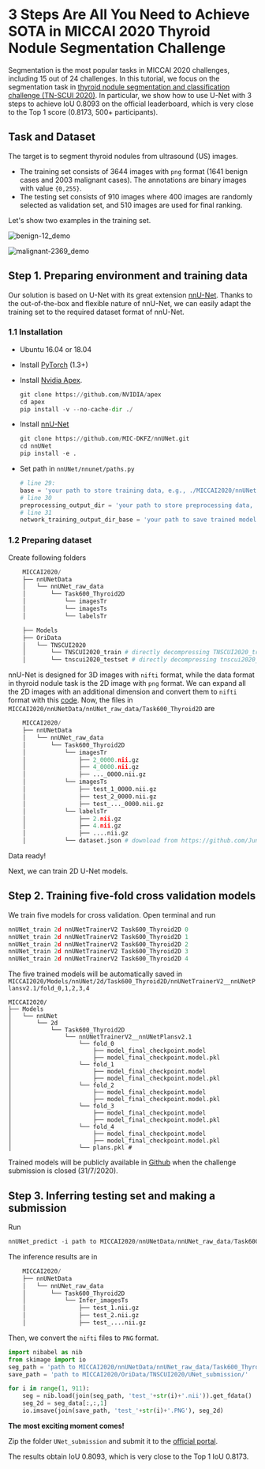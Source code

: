 # 3 Steps Are All You Need to Achieve SOTA in MICCAI 2020 Thyroid Nodule Segmentation Challenge

Segmentation is the most popular tasks in MICCAI 2020 challenges, including 15 out of 24 challenges. In this tutorial, we focus on the segmentation task in  [thyroid nodule segmentation and classification challenge (TN-SCUI 2020)](https://tn-scui2020.grand-challenge.org/). In particular, we show how to use U-Net with 3 steps to achieve IoU 0.8093 on the official leaderboard, which is very close to the Top 1 score (0.8173, 500+ participants).

## Task and Dataset

The target is to segment thyroid nodules from ultrasound (US) images. 

-  The training set consists of 3644 images with `png` format (1641 benign cases and 2003 malignant cases). The annotations are binary images with value `{0,255}`.
-  The testing set consists of 910 images where 400 images are randomly selected as validation set, and 510 images are used for final ranking.

Let's show two examples in the training set.

![benign-12_demo](I:\Data\MICCAI2020_Data\TNSCUI\nnUNet_raw_data\TNSCUI2020_train\benign-12_demo.png)

![malignant-2369_demo](I:\Data\MICCAI2020_Data\TNSCUI\nnUNet_raw_data\TNSCUI2020_train\malignant-2369_demo.png)

## Step 1. Preparing environment and training data

Our solution is based on U-Net with its great extension [nnU-Net](https://github.com/MIC-DKFZ/nnUNet). Thanks to the out-of-the-box and flexible nature of nnU-Net, we can easily adapt the training set to the required dataset format of nnU-Net.

### 1.1 Installation

- Ubuntu 16.04 or 18.04

- Install [PyTorch](https://pytorch.org/get-started/locally/) (1.3+)

- Install [Nvidia Apex](https://github.com/NVIDIA/apex). 

  ```python
  git clone https://github.com/NVIDIA/apex
  cd apex
  pip install -v --no-cache-dir ./
  ```

- Install [nnU-Net](https://github.com/MIC-DKFZ/nnUNet)

  ```python
  git clone https://github.com/MIC-DKFZ/nnUNet.git
  cd nnUNet
  pip install -e .
  ```

- Set path in `nnUNet/nnunet/paths.py`

  ```python
  # line 29: 
  base = 'your path to store training data, e.g., ./MICCAI2020/nnUNetData'
  # line 30
  preprocessing_output_dir = 'your path to store preprocessing data, e.g., ./MICCAI2020/nnUNetData/pre_data' # SSD is highly recommanded
  # line 31
  network_training_output_dir_base = 'your path to save trained models, e.g., ./MICCAI2020/Models'
  ```

### 1.2 Preparing dataset

Create following folders

```python
    MICCAI2020/
    ├── nnUNetData
    │   └── nnUNet_raw_data
    │       └── Task600_Thyroid2D
    │           └── imagesTr
    │           └── imagesTs
    │           └── labelsTr

    ├── Models
    ├── OriData
    │   └── TNSCUI2020
    │       └── TNSCUI2020_train # directly decompressing TNSCUI2020_train.rar
    │       └── tnscui2020_testset # directly decompressing tnscui2020_testset.rar
```

nnU-Net is designed for 3D images with `nifti` format, while the data format in thyroid nodule task is the 2D image with `png` format. We can expand all the 2D images with an additional dimension and convert them to `nifti` format with this [code](). Now, the files in `MICCAI2020/nnUNetData/nnUNet_raw_data/Task600_Thyroid2D` are

```python
    MICCAI2020/
    ├── nnUNetData
    │   └── nnUNet_raw_data
    │       └── Task600_Thyroid2D
    │           └── imagesTr
    │               ├── 2_0000.nii.gz
    │               ├── 4_0000.nii.gz
    │               ├── ..._0000.nii.gz
    │           └── imagesTs
    │               ├── test_1_0000.nii.gz
    │               ├── test_2_0000.nii.gz
    │               ├── test_..._0000.nii.gz
    │           └── labelsTr
    │               ├── 2.nii.gz
    │               ├── 4.nii.gz
    │               ├── ....nii.gz
    │           └── dataset.json # download from https://github.com/JunMa11/TNSCUI2020/blob/master/Task600_Thyroid2D/dataset.json
```

Data ready! 

Next, we can train 2D U-Net models.

## Step 2. Training five-fold cross validation models

We train five models for cross validation. Open terminal and run

```python
nnUNet_train 2d nnUNetTrainerV2 Task600_Thyroid2D 0
nnUNet_train 2d nnUNetTrainerV2 Task600_Thyroid2D 1
nnUNet_train 2d nnUNetTrainerV2 Task600_Thyroid2D 2
nnUNet_train 2d nnUNetTrainerV2 Task600_Thyroid2D 3
nnUNet_train 2d nnUNetTrainerV2 Task600_Thyroid2D 4
```

The five trained models will be automatically saved in `MICCAI2020/Models/nnUNet/2d/Task600_Thyroid2D/nnUNetTrainerV2__nnUNetPlansv2.1/fold_0,1,2,3,4`

    MICCAI2020/
    ├── Models
    │   └── nnUNet
    │       └── 2d
    │           └── Task600_Thyroid2D
    │               └── nnUNetTrainerV2__nnUNetPlansv2.1
    │                   └── fold_0
    │                       ├── model_final_checkpoint.model
    │                       ├── model_final_checkpoint.model.pkl
    │                   └── fold_1
    │                       ├── model_final_checkpoint.model
    │                       ├── model_final_checkpoint.model.pkl
    │                   └── fold_2
    │                       ├── model_final_checkpoint.model
    │                       ├── model_final_checkpoint.model.pkl
    │                   └── fold_3
    │                       ├── model_final_checkpoint.model
    │                       ├── model_final_checkpoint.model.pkl
    │                   └── fold_4
    │                       ├── model_final_checkpoint.model
    │                       ├── model_final_checkpoint.model.pkl
    │                   └── plans.pkl # 

Trained models will be publicly available in [Github](https://github.com/JunMa11/TNSCUI2020) when the challenge submission is closed (31/7/2020).

## Step 3. Inferring testing set and making a submission

Run

```python
nnUNet_predict -i path to MICCAI2020/nnUNetData/nnUNet_raw_data/Task600_Thyroid2D/imagesTs -o path to MICCAI2020/nnUNetData/nnUNet_raw_data/Task600_Thyroid2D/Infer_imagesTs/ -t Task600_Thyroid2D -m 2d
```

The inference results are in

```python
    MICCAI2020/
    ├── nnUNetData
    │   └── nnUNet_raw_data
    │       └── Task600_Thyroid2D
    │           └── Infer_imagesTs
    │               ├── test_1.nii.gz
    │               ├── test_2.nii.gz
    │               ├── test_....nii.gz
```

Then, we convert the `nifti` files to `PNG` format.

```python
import nibabel as nib
from skimage import io
seg_path = 'path to MICCAI2020/nnUNetData/nnUNet_raw_data/Task600_Thyroid2D/Infer_imagesTs/'
save_path = 'path to MICCAI2020/OriData/TNSCUI2020/UNet_submission/'

for i in range(1, 911):
    seg = nib.load(join(seg_path, 'test_'+str(i)+'.nii')).get_fdata()
    seg_2d = seg_data[:,:,1]
    io.imsave(join(save_path, 'test_'+str(i)+'.PNG'), seg_2d)
```

**The most exciting moment comes!**

Zip the folder `UNet_submission` and submit it to the [official portal](https://tn-scui2020.grand-challenge.org/evaluation/submissions/create/).

The results obtain IoU 0.8093, which is very close to the Top 1 IoU 0.8173.

